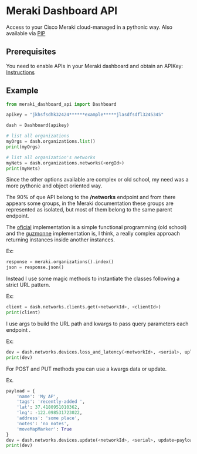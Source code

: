 # Meraki Dashboard API

Access  to your Cisco Meraki cloud-managed in a pythonic way.  Also available via [PIP](https://pypi.org/project/meraki-dashboard-api/)

## Prerequisites
You need to enable APIs in your Meraki dashboard and obtain an APIKey:  [Instructions](https://documentation.meraki.com/zGeneral_Administration/Other_Topics/The_Cisco_Meraki_Dashboard_API) 

## Example

```python
from meraki_dashboard_api import Dashboard

apikey = "jkhsfsdhk32424******example*****jlasdfsdfl3245345"

dash = Dashboard(apikey)

# list all organizations
myOrgs = dash.organizations.list()
print(myOrgs)

# list all organization's networks
myNets = dash.organizations.networks(<orgId>)
print(myNets)

```


Since the other options available are complex or old school, my need was a more pythonic and object oriented way.

The 90% of que API belong to the **/networks** endpoint and from there appears some groups, in the Meraki documentation these groups are represented as isolated, but  most of them belong to the same parent endpoint.

The [oficial](https://github.com/meraki/dashboard-api-python) implementation is a simple functional programming (old school) and the [guzmonne](https://github.com/guzmonne/meraki_api) implementation is, I think, a really complex approach returning instances inside another instances.

Ex:
```python
response = meraki.organizations().index()
json = response.json()
```

Instead I use some magic methods to instantiate the classes following a strict URL pattern.

Ex:
```python
client = dash.networks.clients.get(<networkId>, <clientId>)
print(client)
```

I use args to build the URL path and kwargs to pass query parameters each endpoint .

Ex:
```python
dev = dash.networks.devices.loss_and_latency(<networkId>, <serial>, uplink=‘wan1’, ip=‘1.2.3.4’, timespan=7200)
print(dev)
```

For POST and PUT methods you can use a kwargs data or update.

Ex.
```python
payload = {
	'name': 'My AP',
	'tags': 'recently-added ',
	'lat': 37.4180951010362,
	'lng': -122.098531723022,
	'address': 'some place',
	'notes': 'no notes',
	'moveMapMarker': True
}
dev = dash.networks.devices.update(<networkId>, <serial>, update=payload)
print(dev)
```
